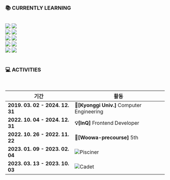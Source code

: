 ### 📚 CURRENTLY LEARNING
<br/>
<div>
  <img src="https://img.shields.io/badge/JavaScript-F7DF1E?style=flat-square&logo=javascript&logoColor=black"/>
  <img src="https://img.shields.io/badge/TypeScript-3178C6?style=flat-square&logo=typescript&logoColor=black"/>
  <br/>
  <img src="https://img.shields.io/badge/React-61DAFB?style=flat-square&logo=react&logoColor=black"/>
  <img src="https://img.shields.io/badge/Redux_Toolkit-764ABC?style=flat-square&logo=redux&logoColor=black"/>
  <br/>
  <img src="https://img.shields.io/badge/React_Query-FF4154?style=flat-square&logo=reactquery&logoColor=black"/>
  <img src="https://img.shields.io/badge/Recoil-3578E5?style=flat-square&logo=recoil&logoColor=black"/>
  <br/>
  <img src="https://img.shields.io/badge/CSS3-31572B6?style=flat-square&logo=css3&logoColor=black"/>
  <img src="https://img.shields.io/badge/Tailwind_CSS-06B6D4?style=flat-square&logo=tailwindcss&logoColor=black"/>
  <br/>
  <img src="https://img.shields.io/badge/HTML5-E34F26?style=flat-square&logo=html5&logoColor=black"/>
  <img src="https://img.shields.io/badge/C99-A8B9CC?style=flat-square&logo=c&logoColor=black"/>
</div>
<br/>

### 💻 ACTIVITIES
<br/>
  
|기간|활동|
|---|---|
|**2019. 03. 02 - 2024. 12. 31**|**🏫[Kyonggi Univ.]** Computer Engineering|
|**2022. 10. 04 - 2024. 12. 31**|**💡[InQ]** Frontend Developer|
|**2022. 10. 26 - 2022. 11. 22**|**🌱[Woowa-precourse]** 5th|
|**2023. 01. 09 - 2023. 02. 04**|<img src="https://img.shields.io/badge/-FFFFFF?style=flat-square&logo=42&logoColor=black"/>Pisciner|
|**2023. 03. 13 - 2023. 10. 03**|<img src="https://img.shields.io/badge/-FFFFFF?style=flat-square&logo=42&logoColor=black"/>Cadet|
